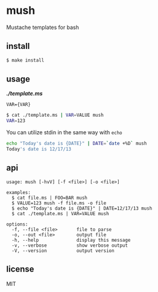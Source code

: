 mush
====

Mustache templates for bash

## install

```sh
$ make install
```

## usage

***./template.ms***

```
VAR={VAR}
```

```sh
$ cat ./template.ms | VAR=VALUE mush
VAR=123
```

You can utilize stdin in the same way with `echo`

```sh
echo "Today's date is {DATE}" | DATE=`date +%D` mush
Today's date is 12/17/13
```

## api

```
usage: mush [-hvV] [-f <file>] [-o <file>]

examples:
  $ cat file.ms | FOO=BAR mush
  $ VALUE=123 mush -f file.ms -o file
  $ echo "Today's date is {DATE}" | DATE=12/17/13 mush
  $ cat ./template.ms | VAR=VALUE mush

options:
  -f, --file <file>       file to parse
  -o, --out <file>        output file
  -h, --help              display this message
  -v, --verbose           show verbose output
  -V, --version           output version
```

## license

MIT
